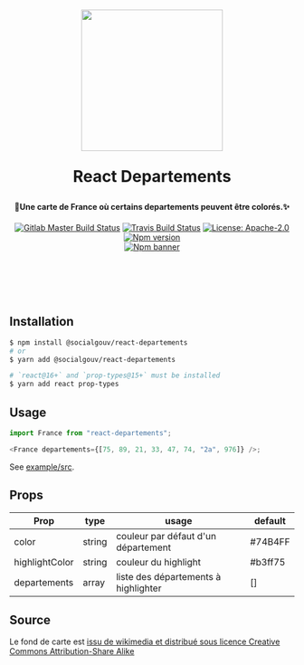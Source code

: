 <h1 align="center">
  <img src="https://github.com/SocialGouv/react-departements/raw/master/demo.png" width="250"/>
  <p align="center">React Departements</p>
  <p align="center" style="font-size: 0.5em">🧹Une carte de France où certains departements peuvent être colorés.✨</p>
</h1>

<p align="center">
  <a href="https://gitlab.factory.social.gouv.fr/SocialGouv/react-departements/pipelines"><img src="https://gitlab.factory.social.gouv.fr/SocialGouv/react-departements/badges/master/pipeline.svg" alt="Gitlab Master Build Status"></a>
  <a href="https://travis-ci.com/SocialGouv/react-departements"><img src="https://travis-ci.com/SocialGouv/react-departements.svg?branch=master" alt="Travis Build Status"></a>
  <a href="https://opensource.org/licenses/Apache-2.0"><img src="https://img.shields.io/badge/License-Apache--2.0-yellow.svg" alt="License: Apache-2.0"></a>
  <a href="https://www.npmjs.com/package/@socialgouv/react-departements"><img src="https://img.shields.io/npm/v/@socialgouv/react-departements.svg" alt="Npm version"></a> 
  <br>
  <a href="https://www.npmjs.com/package/@socialgouv/react-departements"><img src="https://nodei.co/npm/@socialgouv/react-departements.png?downloads=true&downloadRank=true&stars=true" alt="Npm banner"></a> 
</p>

<br>
<br>
<br>
<br>

## Installation

```sh
$ npm install @socialgouv/react-departements
# or
$ yarn add @socialgouv/react-departements

# `react@16+` and `prop-types@15+` must be installed
$ yarn add react prop-types
```

## Usage

```js
import France from "react-departements";

<France departements={[75, 89, 21, 33, 47, 74, "2a", 976]} />;
```

See [example/src](./example/src).

## Props

| Prop           | type   | usage                                | default |
| -------------- | ------ | ------------------------------------ | ------- |
| color          | string | couleur par défaut d'un département  | #74B4FF |
| highlightColor | string | couleur du highlight                 | #b3ff75 |
| departements   | array  | liste des départements à highlighter | []      |

## Source

Le fond de carte est [issu de wikimedia et distribué sous licence Creative Commons Attribution-Share Alike](https://commons.wikimedia.org/wiki/File:Communes_france-fr.svg)
